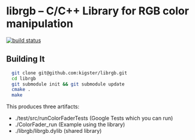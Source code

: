 # librgb – C/C++ Library for RGB color manipulation

[![build status](https://travis-ci.org/kigster/librgb.svg?branch=master)](https://travis-ci.org/kigster/librgb)

## Building It

```bash
  git clone git@github.com:kigster/librgb.git
  cd librgb
  git submodule init && git submodule update
  cmake .
  make
```

This produces three artifacts:

 * ./test/src/runColorFaderTests (Google Tests which you can run)
 * ./ColorFader_run (Example using the library)
 * ./librgb/librgb.dylib (shared library)

